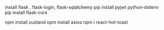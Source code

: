 install flask , flask-login, flask-sqlalchemy
pip install pyjwt python-dotenv
pip install flask-cors

npm install zustand
npm install axios
npm i react-hot-toast
